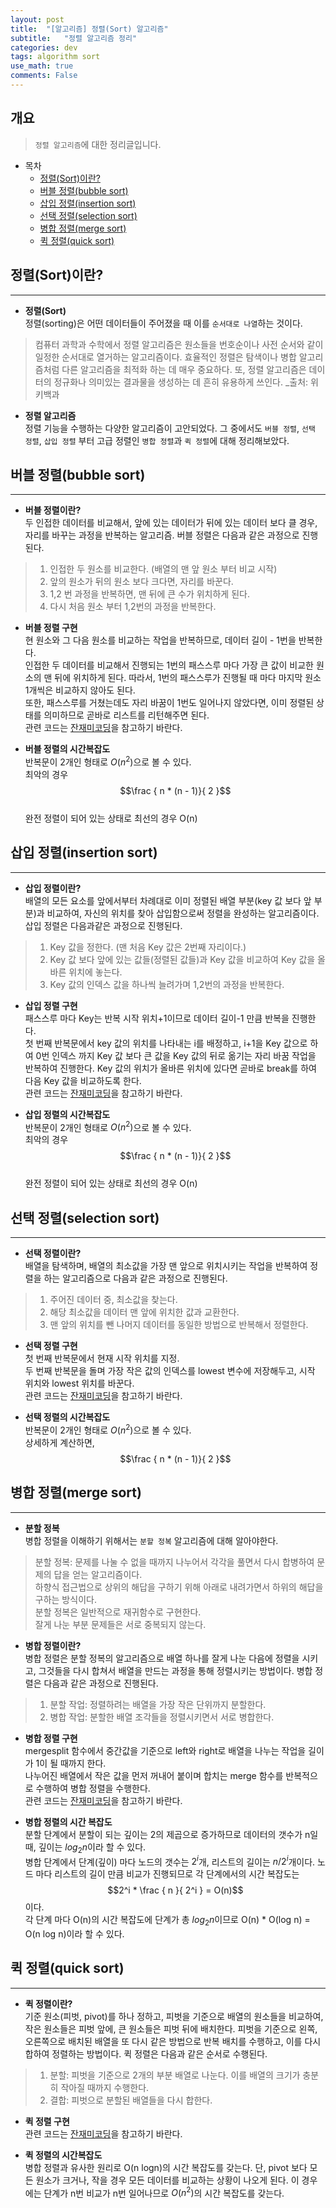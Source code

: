 ```yaml
---
layout: post
title:  "[알고리즘] 정렬(Sort) 알고리즘"
subtitle:   "정렬 알고리즘 정리"
categories: dev
tags: algorithm sort
use_math: true
comments: False
---
```


## 개요
> `정렬 알고리즘`에 대한 정리글입니다.

- 목차
	- [정렬(Sort)이란?](#정렬sort이란) 
    - [버블 정렬(bubble sort)](#버블-정렬bubble-sort)
    - [삽입 정렬(insertion sort)](#삽입-정렬insertion-sort)
    - [선택 정렬(selection sort)](#선택-정렬selection-sort)
    - [병합 정렬(merge sort)](#병합-정렬merge-sort)
    - [퀵 정렬(quick sort)](#퀵-정렬quick-sort)


## 정렬(Sort)이란?
---

* __정렬(Sort)__  
정렬(sorting)은 어떤 데이터들이 주어졌을 때 이를 `순서대로 나열`하는 것이다.
> 컴퓨터 과학과 수학에서 정렬 알고리즘은 원소들을 번호순이나 사전 순서와 같이 일정한 순서대로 열거하는 알고리즘이다. 효율적인 정렬은 탐색이나 병합 알고리즘처럼 다른 알고리즘을 최적화 하는 데 매우 중요하다. 또, 정렬 알고리즘은 데이터의 정규화나 의미있는 결과물을 생성하는 데 흔히 유용하게 쓰인다. _출처: 위키백과

* __정렬 알고리즘__  
정렬 기능을 수행하는 다양한 알고리즘이 고안되었다. 그 중에서도 `버블 정렬`, `선택 정렬`, `삽입 정렬` 부터 고급 정렬인 `병합 정렬`과 `퀵 정렬`에 대해 정리해보았다.


## 버블 정렬(bubble sort)
---

* __버블 정렬이란?__  
두 인접한 데이터를 비교해서, 앞에 있는 데이터가 뒤에 있는 데이터 보다 클 경우, 자리를 바꾸는 과정을 반복하는 알고리즘. 버블 정렬은 다음과 같은 과정으로 진행된다.
> 1. 인접한 두 원소를 비교한다. (배열의 맨 앞 원소 부터 비교 시작)  
> 2. 앞의 원소가 뒤의 원소 보다 크다면, 자리를 바꾼다.  
> 3. 1,2 번 과정을 반복하면, 맨 뒤에 큰 수가 위치하게 된다.  
> 4. 다시 처음 원소 부터 1,2번의 과정을 반복한다.  

* __버블 정렬 구현__  
현 원소와 그 다음 원소를 비교하는 작업을 반복하므로, 데이터 길이 - 1번을 반복한다.  
인접한 두 데이터를 비교해서 진행되는 1번의 패스스루 마다 가장 큰 값이 비교한 원소의 맨 뒤에 위치하게 된다.  따라서, 1번의 패스스루가 진행될 때 마다 마지막 원소 1개씩은 비교하지 않아도 된다.  
또한, 패스스루를 거쳤는데도 자리 바꿈이 1번도 일어나지 않았다면, 이미 정렬된 상태를 의미하므로 곧바로 리스트를 리턴해주면 된다.  
관련 코드는 [잔재미코딩](https://www.fun-coding.org/Chapter12-bubblesorting.html)을 참고하기 바란다.


* __버블 정렬의 시간복잡도__  
반복문이 2개인 형태로 $O(n^2)$으로 볼 수 있다.  
최악의 경우 <font>$$\frac { n * (n - 1)}{ 2 }$$</font>  
완전 정렬이 되어 있는 상태로 최선의 경우 O(n)  


## 삽입 정렬(insertion sort)
---

* __삽입 정렬이란?__  
배열의 모든 요소를 앞에서부터 차례대로 이미 정렬된 배열 부분(key 값 보다 앞 부분)과 비교하여, 자신의 위치를 찾아 삽입함으로써 정렬을 완성하는 알고리즘이다. 삽입 정렬은 다음과같은 과정으로 진행된다.
> 1. Key 값을 정한다. (맨 처음 Key 값은 2번째 자리이다.)  
> 2. Key 값 보다 앞에 있는 값들(정렬된 값들)과 Key 값을 비교하여 Key 값을 올바른 위치에 놓는다.  
> 3. Key 값의 인덱스 값을 하나씩 늘려가며 1,2번의 과정을 반복한다.  

* __삽입 정렬 구현__  
패스스루 마다 Key는 반복 시작 위치+1이므로 데이터 길이-1 만큼 반복을 진행한다.  
첫 번째 반복문에서 key 값의 위치를 나타내는 i를 배정하고, i+1을 Key 값으로 하여 0번 인덱스 까지 Key 값 보다 큰 값을 Key 값의 뒤로 옮기는 자리 바꿈 작업을 반복하여 진행한다. Key 값의 위치가 올바른 위치에 있다면 곧바로 break를 하여 다음 Key 값을 비교하도록 한다.  
관련 코드는 [잔재미코딩](https://www.fun-coding.org/Chapter12-insertionsorting.html)을 참고하기 바란다.


* __삽입 정렬의 시간복잡도__  
반복문이 2개인 형태로 $O(n^2)$으로 볼 수 있다.  
최악의 경우 <font>$$\frac { n * (n - 1)}{ 2 }$$</font>  
완전 정렬이 되어 있는 상태로 최선의 경우 O(n)  


## 선택 정렬(selection sort)
---

* __선택 정렬이란?__  
배열을 탐색하며, 배열의 최소값을 가장 맨 앞으로 위치시키는 작업을 반복하여 정렬을 하는 알고리즘으로 다음과 같은 과정으로 진행된다.
> 1. 주어진 데이터 중, 최소값을 찾는다.  
> 2. 해당 최소값을 데이터 맨 앞에 위치한 값과 교환한다.  
> 3. 맨 앞의 위치를 뺀 나머지 데이터를 동일한 방법으로 반복해서 정렬한다.  

* __선택 정렬 구현__  
첫 번째 반복문에서 현재 시작 위치를 지정.  
두 번째 반복문을 돌며 가장 작은 값의 인덱스를 lowest 변수에 저장해두고, 시작 위치와 lowest 위치를 바꾼다.  
관련 코드는 [잔재미코딩](https://www.fun-coding.org/Chapter12-selectionsorting.html)을 참고하기 바란다.


* __선택 정렬의 시간복잡도__  
반복문이 2개인 형태로 $O(n^2)$으로 볼 수 있다.  
상세하게 계산하면, <font>$$\frac { n * (n - 1)}{ 2 }$$</font>  


## 병합 정렬(merge sort)
---

* __분할 정복__  
병합 정렬을 이해하기 위해서는 `분할 정복` 알고리즘에 대해 알아야한다. 
> 분할 정복: 문제를 나눌 수 없을 때까지 나누어서 각각을 풀면서 다시 합병하여 문제의 답을 얻는 알고리즘이다.  
> 하향식 접근법으로 상위의 해답을 구하기 위해 아래로 내려가면서 하위의 해답을 구하는 방식이다.  
> 분할 정복은 일반적으로 재귀함수로 구현한다.  
> 잘게 나눈 부분 문제들은 서로 중복되지 않는다.  

* __병합 정렬이란?__  
병합 정렬은 분할 정복의 알고리즘으로 배열 하나를 잘게 나눈 다음에 정렬을 시키고, 그것들을 다시 합쳐서 배열을 만드는 과정을 통해 정렬시키는 방법이다. 병합 정렬은 다음과 같은 과정으로 진행된다.
> 1. 분할 작업: 정렬하려는 배열을 가장 작은 단위까지 분할한다.  
> 2. 병합 작업: 분할한 배열 조각들을 정렬시키면서 서로 병합한다.  

* __병합 정렬 구현__  
mergesplit 함수에서 중간값을 기준으로 left와 right로 배열을 나누는 작업을 길이가 1이 될 때까지 한다.  
나누어진 배열에서 작은 값을 먼저 꺼내어 붙이며 합치는 merge 함수를 반복적으로 수행하여 병합 정렬을 수행한다.  
관련 코드는 [잔재미코딩](https://www.fun-coding.org/Chapter15-mergesort.html)을 참고하기 바란다.


* __병합 정렬의 시간 복잡도__  
분할 단계에서 분할이 되는 깊이는 2의 제곱으로 증가하므로 데이터의 갯수가 n일 때, 깊이는 $log_2 n$이라 할 수 있다.  
병합 단계에서 단계(깊이) 마다 노드의 갯수는 $2^i$개, 리스트의 길이는 $n/2^i$개이다. 노드 마다 리스트의 길이 만큼 비교가 진행되므로 각 단계에서의 시간 복잡도는 <font>$$2^i * \frac { n }{ 2^i } = O(n)$$</font>이다.  
각 단계 마다 O(n)의 시간 복잡도에 단계가 총 $log_2 n$이므로 O(n) * O(log n) = O(n log n)이라 할 수 있다.  


## 퀵 정렬(quick sort)
---

* __퀵 정렬이란?__  
기준 원소(피벗, pivot)를 하나 정하고, 피벗을 기준으로 배열의 원소들을 비교하여, 작은 원소들은 피벗 앞에, 큰 원소들은 피벗 뒤에 배치한다. 피벗을 기준으로 왼쪽, 오른쪽으로 배치된 배열을 또 다시 같은 방법으로 반복 배치를 수행하고, 이를 다시 합하여 정렬하는 방법이다.
퀵 정렬은 다음과 같은 순서로 수행된다.
> 1. 분할: 피벗을 기준으로 2개의 부분 배열로 나눈다. 이를 배열의 크기가 충분히 작아질 때까지 수행한다.  
> 2. 결합: 피벗으로 분할된 배열들을 다시 합한다.  

* __퀵 정렬 구현__  
관련 코드는 [잔재미코딩](https://www.fun-coding.org/Chapter15-quicksort.html)을 참고하기 바란다.


* __퀵 정렬의 시간복잡도__  
병합 정렬과 유사한 원리로 O(n logn)의 시간 복잡도를 갖는다.
단, pivot 보다 모든 원소가 크거나, 작을 경우 모든 데이터를 비교하는 상황이 나오게 된다. 이 경우에는 단계가 n번 비교가 n번 일어나므로 $O(n^2)$의 시간 복잡도를 갖는다.